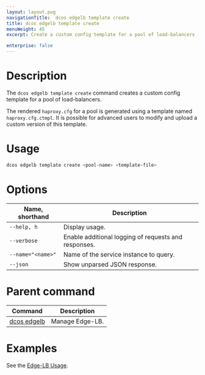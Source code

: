```yaml
---
layout: layout.pug
navigationTitle:  dcos edgelb template create
title: dcos edgelb template create
menuWeight: 45
excerpt: Create a custom config template for a pool of load-balancers

enterprise: false
---
```


# Description
The `dcos edgelb template create` command creates a custom config template for a pool of load-balancers.

The rendered `haproxy.cfg` for a pool is generated using a template named `haproxy.cfg.ctmpl`. It is possible for advanced users to modify and upload a custom version of this template.

# Usage

```bash
dcos edgelb template create <pool-name> <template-file>
```

# Options

| Name, shorthand | Description |
|---------|-------------|
| `--help, h`   | Display usage. |
| `--verbose`   | Enable additional logging of requests and responses. |
| `--name="<name>"`   | Name of the service instance to query. |
| `--json` | Show unparsed JSON response. |

# Parent command

| Command | Description |
|---------|-------------|
| [dcos edgelb](/services/edge-lb/1.1/cli-reference/) |  Manage Edge-LB. |

# Examples

See the [Edge-LB Usage](/services/edge-lb/1.1/usage/).
